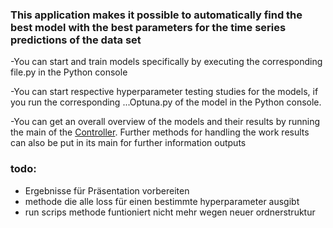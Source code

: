 ### This application makes it possible to automatically find the best model with the best parameters for the time series predictions of the data set

-You can start and train models specifically by executing the corresponding file.py in the Python console

-You can start respective hyperparameter testing studies for the models,
if you run the corresponding ...Optuna.py of the model in the Python console.

-You can get an overall overview of the models and their results by running the main of the [Controller](Hyperparameter_DB/optuna_db_controller.py).
Further methods for handling the work results can also be put in its main for further information outputs


### todo:
- Ergebnisse für Präsentation vorbereiten 
- methode die alle loss für einen bestimmte hyperparameter ausgibt
- run scrips methode funtioniert nicht mehr wegen neuer ordnerstruktur
